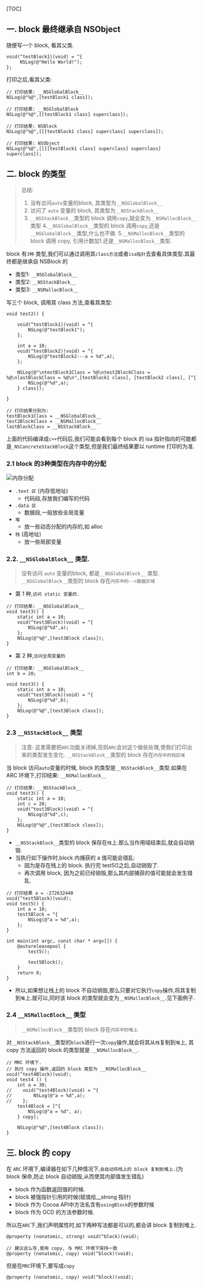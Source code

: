 [TOC]

## 一. block 最终继承自 NSObject

随便写一个 block, 看其父类.

```objc
void(^testBlock1)(void) = ^{
     NSLog(@"Hello World!");
};
```

打印之后,看其父类:

```lldb
// 打印结果: __NSGlobalBlock__
NSLog(@"%@",[testBlock1 class]);

// 打印结果: __NSGlobalBlock
NSLog(@"%@",[[testBlock1 class] superclass]);

// 打印结果: NSBlock
NSLog(@"%@",[[[testBlock1 class] superclass] superclass]);

// 打印结果: NSObject
NSLog(@"%@",[[[[testBlock1 class] superclass] superclass] superclass]);
```

## 二. block 的类型

> 总结:
> 1. 没有访问`auto`变量的block, 其类型为`__NSGlobalBlock__`
> 2. 访问了 `auto` 变量的 block, 其类型为`__NSStackBlock__`
> 3. `__NSStackBlock__`类型的 block 调用`copy`,就会变为`__NSMallocBlock__`类型
> 4.`__NSGlobalBlock__`类型的 block 调用`copy`,还是`__NSGlobalBlock__`类型,什么也不做.
> 5.`__NSMallocBlock__`类型的 block 调用 copy, 引用计数加1.还是`__NSMallocBlock__`类型.

block 有`3种` 类型,我们可以通过调用其`class方法`或者`isa指针`去查看具体类型.其最终都是继承自 NSBlock 的

- 类型1: `__NSGlobalBlock__`
- 类型2: `__NSStackBlock__`
- 类型3: `__NSMallocBlock__`

写三个 block, 调用其 class 方法,查看其类型:

```objc
void test2() {
    
    void(^testBlock1)(void) = ^{
        NSLog(@"testBlock1");
    };
    
    int a = 10;
    void(^testBlock2)(void) = ^{
        NSLog(@"testBlock2---a = %d",a);
    };
    
    NSLog(@"\ntestBlock1Class = %@\ntest2BlockClass = %@\nlastBlockClass = %@\n",[testBlock1 class], [testBlock2 class], [^{
        NSLog(@"%d",a);
    } class]);
    
}

// 打印结果分别为:
testBlock1Class = __NSGlobalBlock__
test2BlockClass = __NSMallocBlock__
lastBlockClass = __NSStackBlock__
```

上面的代码编译成`c++`代码后,我们可能会看到每个 block 的 isa 指针指向的可能都是`_NSConcreteStackBlock`这个类型,但是我们最终结果要以 runtime 打印的为准.

### 2.1 block 的3种类型在内存中的分配

![内存分配](https://lh3.googleusercontent.com/kB3iPEIe_xJhbB2qqHdHaB9v34HSLbphjPgKtS5qVInr4KhWIAaymkw3AuE2JB23qxa-EORw0j-RisnUXlF8U48Yi_vT8M9CX-QvC9bFBd0yWFlbMl83WoOK6o7AClG2X2Z1X5xjLv54IM_qfaEbC5MeYRfJ9aWvqJocsUcJN_hd0ZvQUUVwSUxmh5ifzLmXJ3jnbNsjOI-y6zS7K21g7j4hAI9n3zyd_LIBukhrRdYpGpTQIdKwRTzbBEnkZ8UU-QSD6dF_tHvitIngs6PSPI5dU-s0iEAcmN7scO9nqQoqcomn4b_WiqFjp00BucKbF5U1xm0fr-_jpQ97-on7cPoxDLMl4BE4-8coofCo2tslcxJRHZIoPjdrnJTifdLjepFkaWNps4paaPKja5OrLvEeOT5uDZJ31hST62_7N9KSoY-SMXwt1W4gUqlQY_FnXIN5pKP7WjDdShU7m_mpcYKCLivh_Fdv-l1n94ya1d7_AU6LPppwsDXWBHHNEvmDZljDzJER9JSuuLG_MuokKlQRz48LA2di2aPH9O-xPUL7pbKbm0fQv8li3XdA_Sj6jmYEUdl2iNi-mNVlCJZjwWo5FL_LoiFRbvrhYL7YOGEIzPxTBsIzB0QiuQqkCH8=w1652-h1288-no)

- `.text 区` (内存低地址)
    - 代码段,存放我们编写的代码 
- `.data 区`
    - 数据段,一般放些全局变量
- `堆`
    - 放一些动态分配的内存的,如 alloc 
- `栈` (高地址)
    - 放一些局部变量 

### 2.2. `__NSGlobalBlock__` 类型.

> 没有访问 `auto` 变量的block, 都是`__NSGlobalBlock__` 类型.
> `__NSGlobalBlock__`类型的 block 存在`内存中的-->数据区域`

- 第 1 种,`访问 static 变量的.`

```objc
// 打印结果: __NSGlobalBlock__
void test3() {    
    static int a = 10;
    void(^test3Block)(void) = ^{
        NSLog(@"%d",a);
    };
    NSLog(@"%@",[test3Block class]);
}
```

- 第 2 种,`访问全局变量的`

```objc
// 打印结果: __NSGlobalBlock__
int b = 20;

void test3() {
    static int a = 10;
    void(^test3Block)(void) = ^{
        NSLog(@"%d",b);
    };
    NSLog(@"%@",[test3Block class]);
}
```

### 2.3 `__NSStackBlock__` 类型

> 注意: 这里需要把`ARC`功能关闭掉,否则`ARC`会对这个做些处理,使我们打印出来的类型发生变化.
> `__NSStackBlock__`类型的 block 存在`内存中的栈区域`

当 block 访问`auto`变量的时候, block 的类型是`__NSStackBlock__`类型.如果在 ARC 环境下,打印结果: `__NSMallocBlock__`

```objc
// 打印结果: __NSStackBlock__
void test3() {
    static int a = 10;
    int c = 20;
    void(^test3Block)(void) = ^{
        NSLog(@"%d",c);
    };
    NSLog(@"%@",[test3Block class]);
}
```

- `__NSStackBlock__`类型的 block 保存在`栈`上.那么当作用域结束后,就会自动销毁.
- 当执行如下操作时,block 内捕获的 a 值可能会错乱:
    - 因为是存在栈上的 block. 执行完 test5()之后,自动销毁了.
    - 再次调用 block, 因为之前已经销毁,那么其内部捕获的值可能就会发生错乱.

```objc
// 打印结果 a = -272632440
void(^test5Block)(void);
void test5() {
    int a = 10;
    test5Block = ^{
        NSLog(@"a = %d",a);
    };
}

int main(int argc, const char * argv[]) {
    @autoreleasepool {        
        test5();
        
        test5Block();
    }
    return 0;
}
```

- 所以,如果想让栈上的 block 不自动销毁,那么只要对它执行`copy`操作,将其复制到`堆`上.就可以,同时该 block 的类型就会变为`__NSMallocBlock__`.见下面例子.

### 2.4 `__NSMallocBlock__` 类型

> `__NSMallocBlock__`类型的 block 存在`内存中的堆上`

对`__NSStackBlock__`类型的`block`进行一次`copy`操作,就会将其从`栈`复制到`堆`上, 其copy 方法返回的 block 的类型就是 `__NSMallocBlock__`.

```objc
// MRC 环境下.
// 执行 copy 操作,返回的 block 类型为 __NSMallocBlock__
void(^test4Block)(void);
void test4 () {
    int a = 30;
//    void(^test4Block)(void) = ^{
//        NSLog(@"a = %d",a);
//    };
    test4Block = [^{
        NSLog(@"a = %d", a);
    } copy];
    
    NSLog(@"%@",[test4Block class]);
}
```

## 三. block 的 copy

在 `ARC` 环境下,编译器在如下几种情况下,`会自动将栈上的 block 复制到堆上.`(为 block 保命,防止 block 自动销毁,从而使其内部值发生错乱)

- block 作为函数返回值的时候.
- block 被强指针引用的时候(赋值给__strong 指针)
- block 作为 Cocoa API中方法名含有`usingBlock`的参数时候
- block 作为 GCD 的方法参数时候.

所以在`ARC`下,我们声明属性时,如下两种写法都是可以的,都会讲 block 复制到堆上.

```objc
@property (nonatomic, strong) void(^block)(void);

// 建议这么写,使用 copy, 与 MRC 环境下保持一致
@property (nonatomic, copy) void(^block)(void);
```

但是在`MRC`环境下,要写成`copy`

```objc
@property (nonatomic, copy) void(^block)(void);
```

